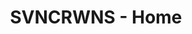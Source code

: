 ---
layout: theme2020
title: SVNCRWNS - Home
permalink: "/"
seo-description: SVNCRWNS is a management company that empowers artists, entrepreneurs & executives with strategy, information and marketing tools. We work with our clients to grow + manage their brands by way of creating content, platforms and experiences. We’re a modern partner to retail, media and wellness brands that need support developing their identity, connecting with their audience and scaling their business.
seo-keywords: production company, svncrwns, e-commerce, women-owned businesses, creative
  team, consulting, business operations, launch my brand, manage my brand
wwa-title: Who We Are
wwa-description: We're a brand management company + studio – a team of producers, engineers + strategists that design and manage retail, wellness and lifestyle brands.  Our goal is to help you win.
wwd-title: What We Do
wwd-subtitle: Bridging the gap for business + culture 
wwd-description: We work with artists + businesses helping to share their stories, develop their audience and scale their business opportunity.
page_sections:
- template: block-theme2020-hero
  block: theme2020-hero
- template: block-theme2020-section001
  block: theme2020-section001
- template: block-theme2020-section002
  block: theme2020-section002
- template: block-theme2020-section003
  block: theme2020-section003
- template: block-theme2020-newsletter
  block: theme2020-newsletter

---